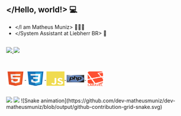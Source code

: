 ## </Hello, world!> 💻
- </I am Matheus Muniz> 🙋🏻‍♂️
- </System Assistant at Liebherr BR> 🏢

##

 <div>
  <a href="https://github.com/dev-matheusmuniz">
  <img height="200em" src="https://github-readme-stats.vercel.app/api?username=dev-matheusmuniz&show_icons=true&theme=tokyonight&include_all_commits=true&count_private=true"/>
  <img height="180em" src="https://github-readme-stats.vercel.app/api/top-langs/?username=dev-matheusmuniz&layout=compact&langs_count=7&theme=tokyonight"/>
</div>

 ##
 
 <div style="display: inline_block"><br>
  <img align="center" alt="HTML" height="40" width="50" src="https://raw.githubusercontent.com/devicons/devicon/master/icons/html5/html5-original.svg">
  <img align="center" alt="CSS" height="40" width="50" src="https://raw.githubusercontent.com/devicons/devicon/master/icons/css3/css3-original.svg">
  <img align="center" alt="JS" height="40" width="50" src="https://raw.githubusercontent.com/devicons/devicon/master/icons/javascript/javascript-plain.svg">
  <img align="center" alt="PHP" height="40" width="50" src="https://github.com/devicons/devicon/blob/master/icons/php/php-original.svg">
  <img align="center" alt="Laravel" height="40" width="50" src="https://github.com/devicons/devicon/blob/master/icons/laravel/laravel-plain-wordmark.svg">
</div>
 
 ##
 
 <div>
  <a href="https://www.linkedin.com/in/matheus-muniz" target="_blank"><img src="https://img.shields.io/badge/-LinkedIn-%230077B5?style=for-the-badge&logo=linkedin&logoColor=white" target="_blank"></a> 
  <a href = "mailto:dev.mmuniz@gmail.com"><img src="https://img.shields.io/badge/-Gmail-%23333?style=for-the-badge&logo=gmail&logoColor=white" target="_blank"></a>
  ![Snake animation](https://github.com/dev-matheusmuniz/dev-matheusmuniz/blob/output/github-contribution-grid-snake.svg)
 </div>
